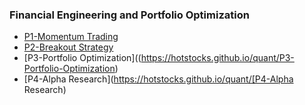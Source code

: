 
### Financial Engineering and Portfolio Optimization

- [P1-Momentum Trading](https://hotstocks.github.io/quant/P1-Momentum-Trading)
- [P2-Breakout Strategy](https://hotstocks.github.io/quant/P2-Breakout-Strategy)
- [P3-Portfolio Optimization]((https://hotstocks.github.io/quant/P3-Portfolio-Optimization)
- [P4-Alpha Research](https://hotstocks.github.io/quant/[P4-Alpha Research)



